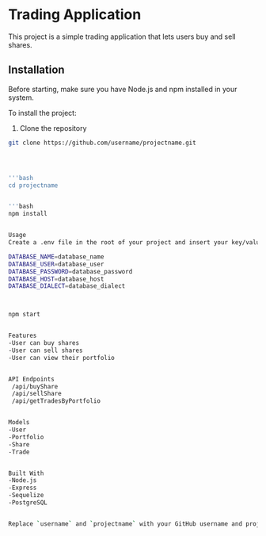 # Trading Application

This project is a simple trading application that lets users buy and sell shares. 

## Installation

Before starting, make sure you have Node.js and npm installed in your system.

To install the project:

1. Clone the repository
```bash
git clone https://github.com/username/projectname.git




'''bash
cd projectname


'''bash
npm install


Usage
Create a .env file in the root of your project and insert your key/value pairs in the following format of KEY=VALUE:

DATABASE_NAME=database_name
DATABASE_USER=database_user
DATABASE_PASSWORD=database_password
DATABASE_HOST=database_host
DATABASE_DIALECT=database_dialect



npm start


Features
-User can buy shares
-User can sell shares
-User can view their portfolio


API Endpoints
 /api/buyShare
 /api/sellShare
 /api/getTradesByPortfolio


Models
-User
-Portfolio
-Share
-Trade


Built With
-Node.js
-Express
-Sequelize
-PostgreSQL


Replace `username` and `projectname` with your GitHub username and project name respectively. Modify the contents according to your project's specifications and details.
